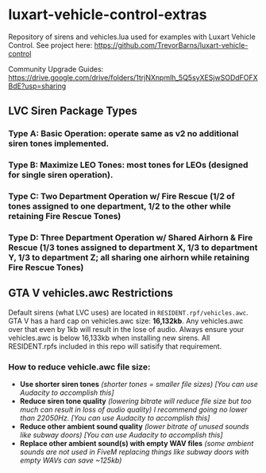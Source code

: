 # luxart-vehicle-control-extras
Repository of sirens and vehicles.lua used for examples with Luxart Vehicle Control. See project here: https://github.com/TrevorBarns/luxart-vehicle-control

Community Upgrade Guides: https://drive.google.com/drive/folders/1trjNXnpmlh_5Q5syXESjwSODdFOFXBdE?usp=sharing

## LVC Siren Package Types
### Type A: Basic Operation: operate same as v2 no additional siren tones implemented.
### Type B: Maximize LEO Tones: most tones for LEOs (designed for single siren operation).
### Type C: Two Department Operation w/ Fire Rescue (1/2 of tones assigned to one department, 1/2 to the other while retaining Fire Rescue Tones)
### Type D: Three Department Operation w/ Shared Airhorn & Fire Rescue (1/3 tones assigned to department X, 1/3 to department Y, 1/3 to department Z; all sharing one airhorn while retaining Fire Rescue Tones) 
 
## GTA V vehicles.awc Restrictions
Default sirens (what LVC uses) are located in `RESIDENT.rpf/vehicles.awc`. GTA V has a hard cap on vehicles.awc size: __16,132kb__. Any vehicles.awc over that even by 1kb will result in the lose of audio. Always ensure your vehicles.awc is below 16,133kb when installing new sirens. All RESIDENT.rpfs included in this repo will satisify that requirement. 
### How to reduce vehicle.awc file size:
- __Use shorter siren tones__ *(shorter tones = smaller file sizes) [You can use Audacity to accomplish this]*
- __Reduce siren tone quality__ *(lowering bitrate will reduce file size but too much can result in loss of audio quality) I recommend going no lower than 22050Hz. [You can use Audacity to accomplish this]*
- __Reduce other ambient sound quality__ *(lower bitrate of unused sounds like subway doors) [You can use Audacity to accomplish this]*
- __Replace other ambient sound(s) with empty WAV files__ *(some ambient sounds are not used in FiveM replacing things like subway doors with empty WAVs can save ~125kb)*
